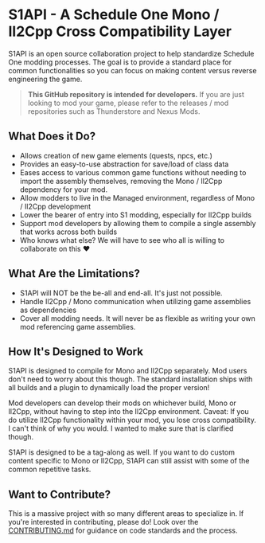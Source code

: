 # S1API - A Schedule One Mono / Il2Cpp Cross Compatibility Layer
S1API is an open source collaboration project to help standardize Schedule One modding processes.
The goal is to provide a standard place for common functionalities so you can focus on making content versus reverse engineering the game.

> **This GitHub repository is intended for developers.**
> If you are just looking to mod your game, please refer to the releases / mod repositories such as Thunderstore and Nexus Mods.

## What Does it Do?
* Allows creation of new game elements (quests, npcs, etc.)
* Provides an easy-to-use abstraction for save/load of class data
* Eases access to various common game functions without needing to import the assembly themselves, removing the Mono / Il2Cpp dependency for your mod.
* Allow modders to live in the Managed environment, regardless of Mono / Il2Cpp development
* Lower the bearer of entry into S1 modding, especially for Il2Cpp builds
* Support mod developers by allowing them to compile a single assembly that works across both builds
* Who knows what else? We will have to see who all is willing to collaborate on this ❤️

## What Are the Limitations?
* S1API will NOT be the be-all and end-all. It's just not possible.
* Handle Il2Cpp / Mono communication when utilizing game assemblies as dependencies
* Cover all modding needs. It will never be as flexible as writing your own mod referencing game assemblies.

## How It's Designed to Work
S1API is designed to compile for Mono and Il2Cpp separately.
Mod users don't need to worry about this though. 
The standard installation ships with all builds and a plugin to dynamically load the proper version!

Mod developers can develop their mods on whichever build, Mono or Il2Cpp, without having to step into the Il2Cpp environment.
Caveat: If you do utilize Il2Cpp functionality within your mod, you lose cross compatibility.
I can't think of why you would. I wanted to make sure that is clarified though.

S1API is designed to be a tag-along as well.
If you want to do custom content specific to Mono or Il2Cpp, S1API can still assist with some of the common repetitive tasks.

## Want to Contribute?
This is a massive project with so many different areas to specialize in.
If you're interested in contributing, please do!
Look over the [CONTRIBUTING.md](CONTRIBUTING.md) for guidance on code standards and the process.